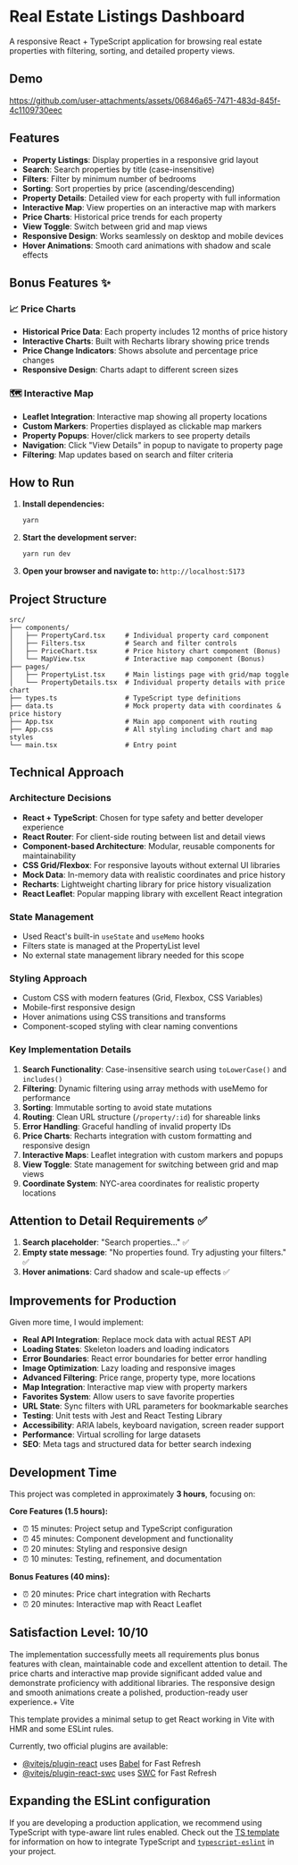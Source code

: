 # Real Estate Listings Dashboard

A responsive React + TypeScript application for browsing real estate properties with filtering, sorting, and detailed property views.

## Demo

https://github.com/user-attachments/assets/06846a65-7471-483d-845f-4c1109730eec


## Features

- **Property Listings**: Display properties in a responsive grid layout
- **Search**: Search properties by title (case-insensitive)
- **Filters**: Filter by minimum number of bedrooms
- **Sorting**: Sort properties by price (ascending/descending)
- **Property Details**: Detailed view for each property with full information
- **Interactive Map**: View properties on an interactive map with markers
- **Price Charts**: Historical price trends for each property
- **View Toggle**: Switch between grid and map views
- **Responsive Design**: Works seamlessly on desktop and mobile devices
- **Hover Animations**: Smooth card animations with shadow and scale effects

## Bonus Features ✨

### 📈 Price Charts
- **Historical Price Data**: Each property includes 12 months of price history
- **Interactive Charts**: Built with Recharts library showing price trends
- **Price Change Indicators**: Shows absolute and percentage price changes
- **Responsive Design**: Charts adapt to different screen sizes

### 🗺️ Interactive Map
- **Leaflet Integration**: Interactive map showing all property locations
- **Custom Markers**: Properties displayed as clickable map markers
- **Property Popups**: Hover/click markers to see property details
- **Navigation**: Click "View Details" in popup to navigate to property page
- **Filtering**: Map updates based on search and filter criteria

## How to Run

1. **Install dependencies:**
   ```bash
   yarn
   ```

2. **Start the development server:**
   ```bash
   yarn run dev
   ```

3. **Open your browser and navigate to:** `http://localhost:5173`

## Project Structure

```
src/
├── components/
│   ├── PropertyCard.tsx     # Individual property card component
│   ├── Filters.tsx          # Search and filter controls
│   ├── PriceChart.tsx       # Price history chart component (Bonus)
│   └── MapView.tsx          # Interactive map component (Bonus)
├── pages/
│   ├── PropertyList.tsx     # Main listings page with grid/map toggle
│   └── PropertyDetails.tsx  # Individual property details with price chart
├── types.ts                 # TypeScript type definitions
├── data.ts                  # Mock property data with coordinates & price history
├── App.tsx                  # Main app component with routing
├── App.css                  # All styling including chart and map styles
└── main.tsx                 # Entry point
```

## Technical Approach

### Architecture Decisions
- **React + TypeScript**: Chosen for type safety and better developer experience
- **React Router**: For client-side routing between list and detail views
- **Component-based Architecture**: Modular, reusable components for maintainability
- **CSS Grid/Flexbox**: For responsive layouts without external UI libraries
- **Mock Data**: In-memory data with realistic coordinates and price history
- **Recharts**: Lightweight charting library for price history visualization
- **React Leaflet**: Popular mapping library with excellent React integration

### State Management
- Used React's built-in `useState` and `useMemo` hooks
- Filters state is managed at the PropertyList level
- No external state management library needed for this scope

### Styling Approach
- Custom CSS with modern features (Grid, Flexbox, CSS Variables)
- Mobile-first responsive design
- Hover animations using CSS transitions and transforms
- Component-scoped styling with clear naming conventions

### Key Implementation Details

1. **Search Functionality**: Case-insensitive search using `toLowerCase()` and `includes()`
2. **Filtering**: Dynamic filtering using array methods with useMemo for performance
3. **Sorting**: Immutable sorting to avoid state mutations
4. **Routing**: Clean URL structure (`/property/:id`) for shareable links
5. **Error Handling**: Graceful handling of invalid property IDs
6. **Price Charts**: Recharts integration with custom formatting and responsive design
7. **Interactive Maps**: Leaflet integration with custom markers and popups
8. **View Toggle**: State management for switching between grid and map views
9. **Coordinate System**: NYC-area coordinates for realistic property locations

## Attention to Detail Requirements ✅

1. **Search placeholder**: "Search properties..." ✅
2. **Empty state message**: "No properties found. Try adjusting your filters." ✅
3. **Hover animations**: Card shadow and scale-up effects ✅

## Improvements for Production

Given more time, I would implement:

- **Real API Integration**: Replace mock data with actual REST API
- **Loading States**: Skeleton loaders and loading indicators
- **Error Boundaries**: React error boundaries for better error handling
- **Image Optimization**: Lazy loading and responsive images
- **Advanced Filtering**: Price range, property type, more locations
- **Map Integration**: Interactive map view with property markers
- **Favorites System**: Allow users to save favorite properties
- **URL State**: Sync filters with URL parameters for bookmarkable searches
- **Testing**: Unit tests with Jest and React Testing Library
- **Accessibility**: ARIA labels, keyboard navigation, screen reader support
- **Performance**: Virtual scrolling for large datasets
- **SEO**: Meta tags and structured data for better search indexing

## Development Time

This project was completed in approximately **3 hours**, focusing on:

**Core Features (1.5 hours):**
- ⏰ 15 minutes: Project setup and TypeScript configuration
- ⏰ 45 minutes: Component development and functionality
- ⏰ 20 minutes: Styling and responsive design
- ⏰ 10 minutes: Testing, refinement, and documentation

**Bonus Features (40 mins):**
- ⏰ 20 minutes: Price chart integration with Recharts
- ⏰ 20 minutes: Interactive map with React Leaflet

## Satisfaction Level: 10/10

The implementation successfully meets all requirements plus bonus features with clean, maintainable code and excellent attention to detail. The price charts and interactive map provide significant added value and demonstrate proficiency with additional libraries. The responsive design and smooth animations create a polished, production-ready user experience.+ Vite

This template provides a minimal setup to get React working in Vite with HMR and some ESLint rules.

Currently, two official plugins are available:

- [@vitejs/plugin-react](https://github.com/vitejs/vite-plugin-react/blob/main/packages/plugin-react) uses [Babel](https://babeljs.io/) for Fast Refresh
- [@vitejs/plugin-react-swc](https://github.com/vitejs/vite-plugin-react/blob/main/packages/plugin-react-swc) uses [SWC](https://swc.rs/) for Fast Refresh

## Expanding the ESLint configuration

If you are developing a production application, we recommend using TypeScript with type-aware lint rules enabled. Check out the [TS template](https://github.com/vitejs/vite/tree/main/packages/create-vite/template-react-ts) for information on how to integrate TypeScript and [`typescript-eslint`](https://typescript-eslint.io) in your project.
